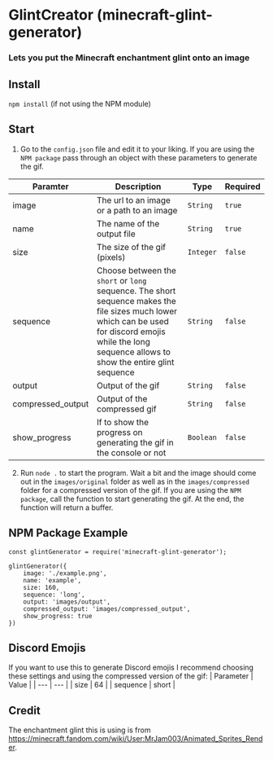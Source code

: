 # GlintCreator (minecraft-glint-generator)

### Lets you put the Minecraft enchantment glint onto an image

## Install

`npm install` (if not using the NPM module)

## Start

1. Go to the `config.json` file and edit it to your liking. If you are using the `NPM package` pass through an object with these parameters to generate the gif.

| Paramter          | Description                                                                                                                                                                                             | Type      | Required |
| ----------------- | ------------------------------------------------------------------------------------------------------------------------------------------------------------------------------------------------------- | --------- | -------- |
| image             | The url to an image or a path to an image                                                                                                                                                               | `String`  | `true`   |
| name              | The name of the output file                                                                                                                                                                             | `String`  | `true`   |
| size              | The size of the gif (pixels)                                                                                                                                                                            | `Integer` | `false`  |
| sequence          | Choose between the `short` or `long` sequence. The short sequence makes the file sizes much lower which can be used for discord emojis while the long sequence allows to show the entire glint sequence | `String`  | `false`  |
| output            | Output of the gif                                                                                                                                                                                       | `String`  | `false`  |
| compressed_output | Output of the compressed gif                                                                                                                                                                            | `String`  | `false`  |
| show_progress     | If to show the progress on generating the gif in the console or not                                                                                                                                     | `Boolean` | `false`  |

2. Run `node .` to start the program. Wait a bit and the image should come out in the `images/original` folder as well as in the `images/compressed` folder for a compressed version of the gif.
   If you are using the `NPM package`, call the function to start generating the gif. At the end, the function will return a buffer.

## NPM Package Example

```
const glintGenerator = require('minecraft-glint-generator');

glintGenerator({
	image: './example.png',
	name: 'example',
	size: 160,
	sequence: 'long',
	output: 'images/output',
	compressed_output: 'images/compressed_output',
	show_progress: true
})
```

## Discord Emojis

If you want to use this to generate Discord emojis I recommend choosing these settings and using the compressed version of the gif:
| Parameter | Value |
| --- | --- |
| size | 64 |
| sequence | short |

## Credit

The enchantment glint this is using is from https://minecraft.fandom.com/wiki/User:MrJam003/Animated_Sprites_Render.
